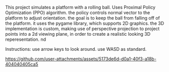 This project simulates a platform with a rolling ball. Uses Proximal Policy Optimization (PPO) algorithm. the policy controls normal vector to the platform to adjust orientation. the goal is to keep the ball from falling off of the platform. it uses the pygame library, which supports 2D graphics. the 3D implementation is custom, making use of perspective projection to project points into a 2d viewing plane, in order to create a realistic looking 3D reperesentation. nd

Instructions:
use arrow keys to look around. use WASD as standard. 




https://github.com/user-attachments/assets/5173de6d-d0a1-40f3-a18b-404040405ca5

